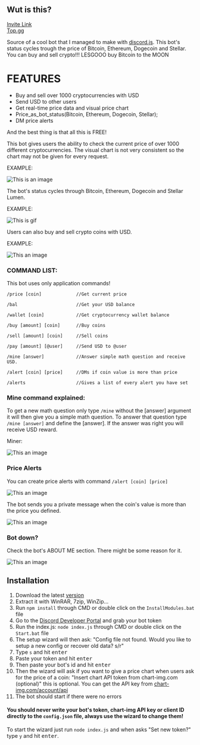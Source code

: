 ## Wut is this?
[Invite Link](https://discord.com/api/oauth2/authorize?client_id=940968101627969598&permissions=277025410048&scope=bot%20applications.commands) <br>
[Top.gg](https://top.gg/bot/940968101627969598)

Source of a cool bot that I managed to make with [discord.js](https://github.com/discordjs/discord.js). 
This bot's status cycles trough the price of Bitcoin, Ethereum, Dogecoin and Stellar. You can buy and sell crypto!!! LESGOOO buy Bitcoin to the MOON

# FEATURES
- Buy and sell over 1000 cryptocurrencies with USD
- Send USD to other users
- Get real-time price data and visual price chart
- Price_as_bot_status(Bitcoin, Ethereum, Dogecoin, Stellar);
- DM price alerts

And the best thing is that all this is FREE!

This bot gives users the ability to check the current price of over 1000 different cryptocurrencies. The visual chart is not very consistent so the chart may not be given for every request.

EXAMPLE:

![This is an image](https://cdn.discordapp.com/attachments/856939429447860274/962747496919085066/price.PNG)

The bot's status cycles through Bitcoin, Ethereum, Dogecoin and Stellar Lumen.

EXAMPLE: 

![This is gif](https://cdn.discordapp.com/attachments/856939429447860274/962754603168968734/ezgif-1-f2c582f819.gif)

Users can also buy and sell crypto coins with USD.

EXAMPLE:

![This an image](https://cdn.discordapp.com/attachments/856939429447860274/962747804726489178/buy.PNG)

### COMMAND LIST:
This bot uses only application commands!
```
/price [coin]             //Get current price

/bal                      //Get your USD balance

/wallet [coin]            //Get cryptocurrency wallet balance

/buy [amount] [coin]      //Buy coins

/sell [amount] [coin]     //Sell coins

/pay [amount] [@user]     //Send USD to @user

/mine [answer]            //Answer simple math question and receive USD.

/alert [coin] [price]     //DMs if coin value is more than price

/alerts                   //Gives a list of every alert you have set
```
### Mine command explained:
To get a new math question only type ```/mine``` without the [answer] argument it will then give you a simple math question. To answer that question type ```/mine [answer]``` and define the [answer]. If the answer was right you will receive USD reward.

Miner:

![This an image](https://cdn.discordapp.com/attachments/856939429447860274/962747494469603348/miner.PNG)

### Price Alerts
You can create price alerts with command `/alert [coin] [price]`

![This an image](https://cdn.discordapp.com/attachments/856939429447860274/962747494285066331/alert.PNG)

The bot sends you a private message when the coin's value is more than the price you defined.

![This an image](https://cdn.discordapp.com/attachments/856939429447860274/962750015292473384/alert-r.PNG)

### Bot down?
Check the bot's ABOUT ME section. There might be some reason for it.

![This an image](https://cdn.discordapp.com/attachments/856939429447860274/962747494083723284/Stattus.PNG)
## Installation

1.  Download the latest [version](https://github.com/JAAKKQ/CryptoDiscordBot/archive/refs/heads/main.zip)
2.  Extract it with WinRAR, 7zip, WinZip...
3.  Run `npm install` through CMD or double click on the `InstallModules.bat` file
4.  Go to the [Discord Developer Portal](https://discord.com/developers/applications) and grab your bot token
5.  Run the index.js: `node index.js` through CMD or double click on the `Start.bat` file
6.  The setup wizard will then ask: "Config file not found. Would you like to setup a new config or recover old data? s/r" 
7.  Type `s` and hit <kbd>enter</kbd>
8.  Paste your token and hit <kbd>enter</kbd>
9.  Then paste your bot's id and hit <kbd>enter</kbd>
10. Then the wizard will ask if you want to give a price chart when users ask for the price of a coin: "Insert chart API token from chart-img.com (optional)" this is optional. You can get the API key from [chart-img.com/account/api](https://chart-img.com/account/api)
11.  The bot should start if there were no errors

#### You should never write your bot's token, chart-img API key or client ID directly to the `config.json` file, always use the wizard to change them!

To start the wizard just run `node index.js` and when asks "Set new token?" type `y` and hit <kbd>enter</kbd>.
